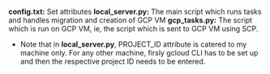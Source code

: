 **config.txt:** Set attributes
**local_server.py:** The main script which runs tasks and handles migration and creation of GCP VM
**gcp_tasks.py:** The script which is run on GCP VM, ie, the script which is sent to GCP VM using SCP.

* Note that in **local_server.py**, PROJECT_ID attribute is catered to my machine only. For any other machine, firsly gcloud CLI has to be set up and then the respective project ID needs to be entered.

